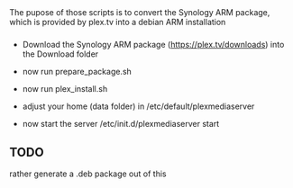 ##
The pupose of those scripts is to convert the Synology ARM package, which is provided by plex.tv into a debian ARM installation

###
- Download the Synology ARM package (https://plex.tv/downloads)  into the Download folder
- now run 
  prepare_package.sh
-  now run 
  plex_install.sh

- adjust your home (data folder) in /etc/default/plexmediaserver

- now start the server
 /etc/init.d/plexmediaserver start

## TODO
 rather generate a .deb package out of this

